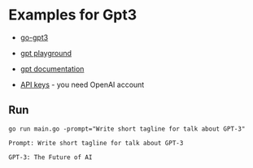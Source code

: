 # Examples for Gpt3

- [go-gpt3](https://github.com/sashabaranov/go-gpt3)
- [gpt playground](https://beta.openai.com/playground)
- [gpt documentation](https://beta.openai.com/docs/introduction)

- [API keys](https://beta.openai.com/account/api-keys) - you need OpenAI account

## Run

```
go run main.go -prompt="Write short tagline for talk about GPT-3"
```

```
Prompt: Write short tagline for talk about GPT-3

GPT-3: The Future of AI
```
